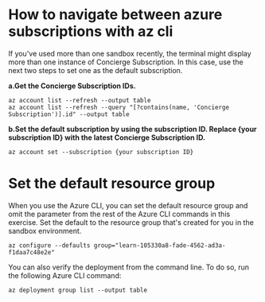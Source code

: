 # How to navigate between azure subscriptions with az cli

If you've used more than one sandbox recently, the terminal might display more than one instance of Concierge Subscription. In this case, use the next two steps to set one as the default subscription.

**a.Get the Concierge Subscription IDs.**
```
az account list --refresh --output table
az account list --refresh --query "[?contains(name, 'Concierge Subscription')].id" --output table
```
**b.Set the default subscription by using the subscription ID. Replace {your subscription ID} with the latest Concierge Subscription ID.**
```
az account set --subscription {your subscription ID}
```
# Set the default resource group
When you use the Azure CLI, you can set the default resource group and omit the parameter from the rest of the Azure CLI commands in this exercise. Set the default to the resource group that's created for you in the sandbox environment.

```
az configure --defaults group="learn-105330a8-fade-4562-ad3a-f1daa7c48e2e"
```

You can also verify the deployment from the command line. To do so, run the following Azure CLI command:
```
az deployment group list --output table
```